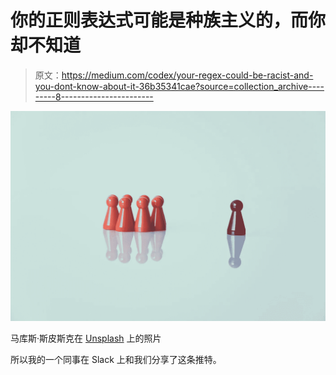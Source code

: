 # 你的正则表达式可能是种族主义的，而你却不知道

> 原文：<https://medium.com/codex/your-regex-could-be-racist-and-you-dont-know-about-it-36b35341cae?source=collection_archive---------8----------------------->

![](img/89dfc44c7d48830a77d886fba38a8ce8.png)

马库斯·斯皮斯克在 [Unsplash](https://unsplash.com/s/photos/racism?utm_source=unsplash&utm_medium=referral&utm_content=creditCopyText) 上的照片

所以我的一个同事在 Slack 上和我们分享了这条推特。